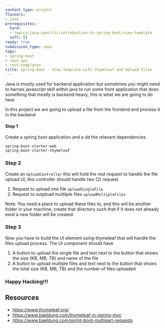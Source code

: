 ```yaml
---
content_type: project
flavours:
- java
prerequisites:
  hard:
  - topics/java-specific/introduction-to-spring-boot/view-template
  soft: []
ready: true
submission_type: repo
tags:
- spring-boot
- rest-api
- rest-templates
title: Spring Boot - View Template with Thymeleaf and Upload Files
---
```


Java is mostly used for backend application but sometimes you might need to harnes javascript skill within java to run some front application that does something that mostly is backend heavy, this is what we are going to do here

In this project we are going to upload a file from the frontend and process it in the backend

#### Step 1

Create a spring boot application and a  dd the relevant dependencies

```
spring-boot-starter-web
spring-boot-starter-thymeleaf
```

### Step 2

Create an `UploadController` this will hold the rest request to handle the file upload UI, this controller should handle two (2) request

1. Request to upload one file `uploadSingleFile`
2. Request to outpload multilple files `uploadMultipleFiles`

Note: You need a place to upload these files to, and this will be another folder in your machine, create that directory such that if it does not already exist a new folder will be created.

### Step 3

Now you have to build the UI element using thymeleaf that will handle the files upload process. The UI component should have

1. A button to upload the single file and text next to the button that shows the size (KB, MB, TB) and name of the file
2. A button to upload multiple files and text next to the button that shows the total size (KB, MB, TB) and the number of files uploaded

### Happy Hacking!!!

## Resources
- https://www.thymeleaf.org/
- https://www.baeldung.com/thymeleaf-in-spring-mvc
- https://www.baeldung.com/sprint-boot-multipart-requests

